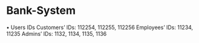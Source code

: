 # Bank-System
• Users IDs 
Customers’ IDs: 112254, 112255, 112256 
Employees’ IDs: 11234, 11235 
Admins’ IDs: 1132, 1134, 1135, 1136
